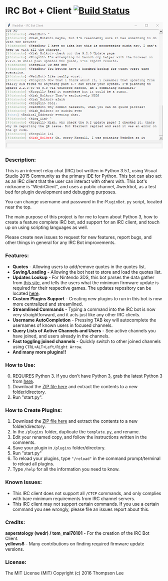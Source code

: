 # IRC Bot + Client  [![Build Status](https://travis-ci.org/tommai78101/IRCBot.svg?branch=master)](https://travis-ci.org/tommai78101/IRCBot)

![](https://github.com/tommai78101/IRCBot/raw/master/demo.gif)

### Description:

This is an internet relay chat (IRC) bot written in Python 3.5.1, using Visual Studio 2015 Community as the primary IDE for Python. This bot can also act as an IRC client that the user can interact with others with. This bot's nickname is "WedrClient", and uses a public channel, #wedrbot, as a test bed for plugin development and debugging purposes.

You can change username and password in the `PluginBot.py` script, located near the top.

The main purpose of this project is for me to learn about Python 3, how to create a feature complete IRC bot, add support for an IRC client, and touch up on using scripting languages as well.

Please create new issues to request for new features, report bugs, and other things in general for any IRC Bot improvements.

### Features:

* **Quotes** - Allowing users to add/remove quotes in the quotes list.   
* **Saving/Loading** - Allowing the bot host to store and load the quotes list.   
* **Updates Lookup** - For Nintendo 3DS, this bot parses the data gather from [this site](https://yls8.mtheall.com/ninupdates/reports.php), and tells the users what the minimum firmware update is required for their respective games. The updates repository can be located [here](https://github.com/yellows8/ninupdates).   
* **Custom Plugins Support** - Creating new plugins to run in this bot is now more centralized and streamlined.    
* **Streamlined Commands** - Typing a command into the IRC bot is now very straightforward, and it acts just like any other IRC clients.   
* **Username AutoCompletion** - Pressing TAB key will autocomplete the usernames of known users in focused channels.   
* **Query Lists of Active Channels and Users** - See active channels you have joined, and users already in the channels.   
* **Fast toggling joined channels** - Quickly switch to other joined channels using `CTRL+ALT+Left/Right Arrow`.   
* **And many more plugins!!**  


### How to Use:

0. REQUIRES Python 3. If you don't have Python 3, grab the latest Python 3 from [here](https://www.python.org/downloads/).
1. Download the [ZIP file here](https://github.com/tommai78101/IRCBot/archive/master.zip) and extract the contents to a new folder/directory.
2. Run "start.py".

### How to Create Plugins:

1. Download the [ZIP file here](https://github.com/tommai78101/IRCBot/archive/master.zip) and extract the contents to a new folder/directory.
2. In the `/plugins` folder, duplicate the `template.py`, and rename.
3. Edit your renamed copy, and follow the instructions written in the comments.
4. Save your plugin in `/plugins` folder/directory.
5. Run "start.py"
6. To reload your plugins, type `"/reload"` in the command prompt/terminal to reload all plugins.
7. Type `/help` for all the information you need to know.

### Known Issues:

* This IRC client does not support all `/CTCP` commands, and only complies with bare minimum requirements from IRC channel servers.   
* This IRC client may not support certain commands. If you use a certain command you see wrongly, please file an issues report about this.   

### Credits:

**asperatology (wedr) / tom_mai78101** - For the creation of the IRC Bot Client.    
**yellows8** - Many contributions on finding required firmware update versions.   

### License:

The MIT License (MIT)
Copyright (c) 2016 Thompson Lee